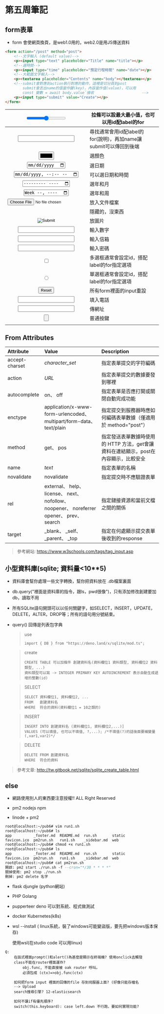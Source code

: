 

# 第五周筆記

## form表單

* form 會使網頁換頁，是web1.0用的，web2.0是用JS傳送資料

```html
<form action="/post" method="post">  
    <!--文字輸入 (default value)-->
    <p><input type="text" placeholder="Title" name="title"></p>
    <!--選時間-->
    <p><input type="time" placeholder="預定行程時間" name="date"></p>
    <!--大範圍文字輸入-->
    <p><textarea placeholder="Contents" name="body"></textarea></p>
    <!--submit會對應到action執行對應的動作，這裡是切分頁到post
		submit會丟出name的值當作鍵(key)，內容當作值(value)，可以用
		const 變數 = await body.value`接收						-->
    <p><input type="submit" value="Create"></p>
</form>

```

| <input type="range" min="0" max="50"> | 拉條可以設最大最小值，也可以用id配label的for                 |
| :-----------------------------------: | ------------------------------------------------------------ |
|         <input type="search">         | 尋找通常會用id配label的for(說明)，再加name讓submit可以傳回到後端 |
|         <input type="color">          | 選顏色                                                       |
|          <input type="date">          | 選日期                                                       |
|     <input type="datetime-local">     | 可以選日期和時間                                             |
|         <input type="month">          | 選年和月                                                     |
|          <input type="week">          | 選年和周                                                     |
|          <input type="file">          | 放入文件檔案                                                 |
|         <input type="hidden">         | 隱藏的，沒東西                                               |
|         <input type="image">          | 放圖片                                                       |
|         <input type="number">         | 輸入數字                                                     |
|         <input type="email">          | 輸入信箱                                                     |
|        <input type="password">        | 輸入密碼                                                     |
|        <input type="checkbox">        | 多選框通常會設定id，搭配label的for指定選項                   |
|         <input type="radio">          | 單選框通常會設定id，搭配label的for指定選項                   |
|         <input type="reset">          | 所有form裡面的input重設                                      |
|          <input type="tel">           | 填入電話                                                     |
|          <input type="url">           | 傳網址                                                       |
|         <input type="button">         | 普通按鍵                                                     |
|                                       |                                                              |

## From Attributes

| Attribute      | Value                                                        | Description                                                  |
| :------------- | :----------------------------------------------------------- | :----------------------------------------------------------- |
| accept-charset | *character_set*                                              | 指定表單提交的字符編碼                                       |
| action         | *URL*                                                        | 指定表單提交的數據要發到哪裡                                 |
| autocomplete   | on、 off                                                     | 指定表單是否應打開或關閉自動完成功能                         |
| enctype        | application/x-www-form-urlencoded、 multipart/form-data、 text/plain | 指定提交到服務器時應如何編碼表單數據（僅適用於 method="post"） |
| method         | get、 pos                                                    | 指定發送表單數據時使用的 HTTP 方法，get會讓資料在連結顯示，post在內容顯示，比較安全 |
| name           | *text*                                                       | 指定表單的名稱                                               |
| novalidate     | novalidate                                                   | 指定提交時不應驗證表單                                       |
| rel            | external、 help、 license、 next、 nofollow、 noopener、 noreferrer opener、 prev、 search | 指定鏈接資源和當前文檔之間的關係                             |
| target         | _blank、 _self、 _parent、 _top                              | 指定在何處顯示提交表單後收到的response                       |



> 參考網站: https://www.w3schools.com/tags/tag_input.asp

## 小型資料庫(sqlite; 資料量<10**5)

* 資料庫會幫你處理一些文字轉換，幫你把資料放在 .db檔案裏面

* db.query("裡面是資料庫的指令，跟ls，pwd很像")，只有添加修改創建要加db，讀取不用

* 所有SQLite語句開頭可以以任何關鍵字，如SELECT，INSERT，UPDATE，DELETE，ALTER，DROP等；所有的語句用分號結束。

* query() 回傳是列表包字典

  > use
  >
  > ```
  > import { DB } from "https://deno.land/x/sqlite/mod.ts";
  > ```
  
  > create
  >
  > ```sqlite
  > CREATE TABLE 可以加條件 創建資料名(資料欄位1 資料類型, 資料欄位2 資料類型, ...)
  > 資料類型可以寫 -> INTEGER PRIMARY KEY AUTOINCREMENT 表示自動生成遞增的整數(id)
  > ```
  
  > SELECT
  >
  > ```sqlite
  > SELECT 資料欄位1, 資料欄位2, ...
  > FROM   創建資料名
  > WHERE  符合的資料(資料欄位1 = 10之類的)
  > ```
  
  > INSERT
  >
  > ```sqlite
  > INSERT INTO 創建資料名 (資料欄位1, 資料欄位2,...)]  
  > VALUES (可以填值, 也可以不填值, ?,...); /*不填值(?)的話後面要補變量(,var1,var2)*/
  > ```
  
  >DELETE
  >
  >```sqlite
  >DELETE FROM 創建資料名
  >WHERE  符合的資料
  >```



> 參考文章: http://tw.gitbook.net/sqlite/sqlite_create_table.html

## else

* 網路使用別人的東西要注意授權!!   ALL Right Reserved

* pm2 nodejs npm

* linode + pm2

```e
root@localhost:~/pub6# vim run1.sh
root@localhost:~/pub6# ls
app          _footer.md  README.md  run.sh       static
favicon.ico  pm2run.sh   run1.sh    _sidebar.md  web
root@localhost:~/pub6# chmod +x run1.sh
root@localhost:~/pub6# ls
app          _footer.md  README.md  run.sh       static
favicon.ico  pm2run.sh   run1.sh    _sidebar.md  web
root@localhost:~/pub6# cat pm2run.sh
開啟: pm2 start ./run.sh -f --cron="*/30 * * * *"
關掉使用: pm2 stop ./run.sh
刪掉: pm2 delete 名字
```

* flask djungle (python網站)

* PHP Golang

* pupperteer deno 可以對系統、程式做測試 

* docker Kubernetes(k8s)

* wsl --install ( linux系統，裝了windows可能變盜版，要先把windows版本保存)

  使用wsl(在studio code 可以用linux) 



```
Q:
	在函式裡面prompt()和alert()為甚麼是顯示在終端機? 使用onclick去觸發
	class不能在router裡面運作?
		obj.func, 不能直接被 oak router 呼叫。
		必須包成 (ctx)=>obj.func(ctx)
		
	如何把form input 裡面的回傳的file 存到伺服器上面? (好像只能存檔名
	--> Upload
	search搜尋引擎? 12-elasticsearch
	
	如何不讓if有優先順序?
	switch(this.keyboard): case left.down 不行跑，要如何實現功能?
	
```

